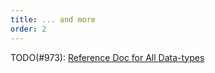 ```yaml
---
title: ... and more
order: 2
---
```


TODO(#973): [Reference Doc for All Data-types](https://github.com/rerun-io/rerun/issues/973)